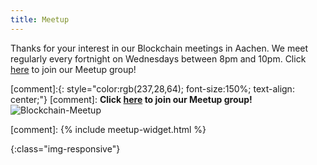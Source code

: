 ```yaml
---
title: Meetup
---
```


Thanks for your interest in our Blockchain meetings in Aachen. We meet regularly every fortnight on Wednesdays between 8pm and 10pm. 
Click [here][Meetup] to join our Meetup group!

[comment]:{: style="color:rgb(237,28,64); font-size:150%; text-align: center;"}
[comment]: **Click [here][Meetup] to join our Meetup group!**
![Blockchain-Meetup]

[comment]: {% include meetup-widget.html %}


[Meetup]: https://www.meetup.com/de-DE/Blockchain-Decentralized-Systems
[Blockchain-Meetup]: ./../../../../assets/img/BlockchainMeetup.png
{:class="img-responsive"}
